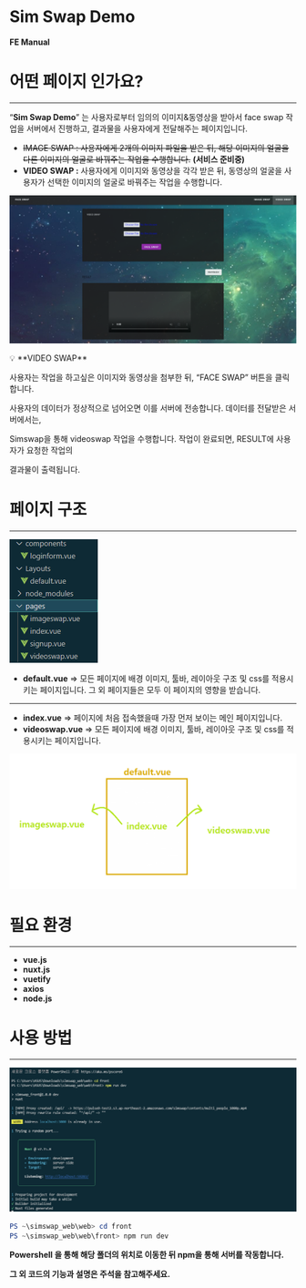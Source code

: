 # Sim Swap Demo

**FE Manual**

# 어떤 페이지 인가요?

---

“**Sim Swap Demo**” 는 사용자로부터 임의의 이미지&동영상을 받아서 face swap 작업을 서버에서 진행하고, 결과물을 사용자에게 전달해주는 페이지입니다.

- ~~IMAGE SWAP :  사용자에게 2개의 이미지 파일을 받은 뒤,  해당 이미지의 얼굴을 다른 이미지의 얼굴로 바꿔주는 작업을 수행합니다.~~  **(서비스 준비중)**
- **VIDEO SWAP :** 사용자에게 이미지와 동영상을 각각 받은 뒤, 동영상의 얼굴을 사용자가 선택한 이미지의 얼굴로 바꿔주는 작업을 수행합니다.

![Untitled](Sim%20Swap%20D%20a377c/Untitled.png)

<aside>
💡 **VIDEO SWAP**

</aside>

 사용자는 작업을 하고싶은 이미지와 동영상을 첨부한 뒤,  “FACE SWAP” 버튼을 클릭합니다.

사용자의 데이터가 정상적으로 넘어오면 이를 서버에 전송합니다.  데이터를 전달받은 서버에서는,

Simswap을 통해 videoswap 작업을 수행합니다. 작업이 완료되면, RESULT에 사용자가 요청한 작업의

결과물이 출력됩니다.

# 페이지 구조

---

![Untitled](Sim%20Swap%20D%20a377c/Untitled%201.png)

- **default.vue** ⇒ 모든 페이지에 배경 이미지, 툴바, 레이아웃 구조 및 css를 적용시키는 페이지입니다.  그 외 페이지들은 모두 이 페이지의 영향을 받습니다.

---

- **index.vue** ⇒ 페이지에 처음 접속했을때 가장 먼저 보이는 메인 페이지입니다.
- **videoswap.vue** ⇒ 모든 페이지에 배경 이미지, 툴바, 레이아웃 구조 및 css를 적용시키는 페이지입니다.

![Untitled](Sim%20Swap%20D%20a377c/Untitled%202.png)

# 필요 환경

---

- **vue.js**
- **nuxt.js**
- **vuetify**
- **axios**
- **node.js**

# 사용 방법

---

![Untitled](Sim%20Swap%20D%20a377c/Untitled%203.png)

```powershell
PS ~\simswap_web\web> cd front
PS ~\simswap_web\web\front> npm run dev
```

**Powershell 을 통해 해당 폴더의 위치로 이동한 뒤 npm을 통해 서버를 작동합니다.**

**그 외 코드의 기능과 설명은 주석을 참고해주세요.**